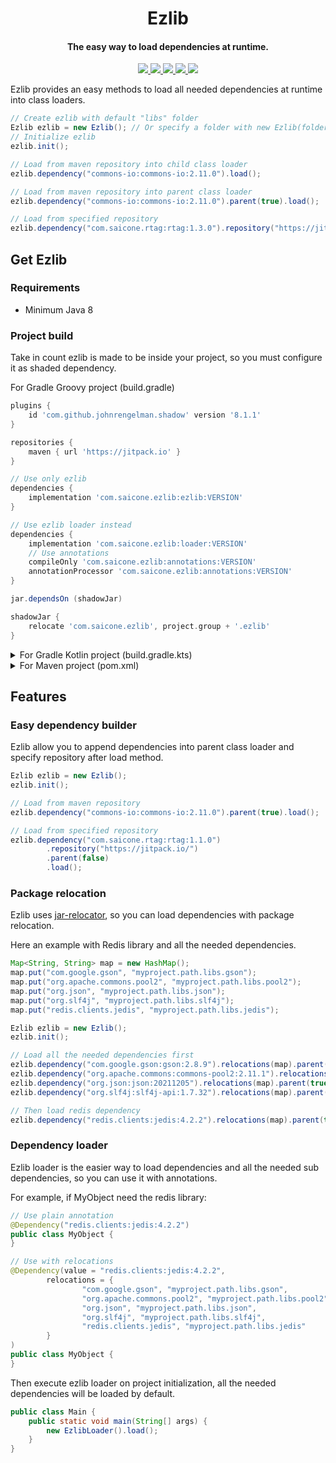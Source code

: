 <h1 align="center">Ezlib</h1>

<h4 align="center">The easy way to load dependencies at runtime.</h4>

<p align="center">
    <a href="https://www.codefactor.io/repository/github/saicone/ezlib">
        <img src="https://www.codefactor.io/repository/github/saicone/ezlib/badge?style=flat-square"/>
    </a>
    <a href="https://github.com/saicone/ezlib">
        <img src="https://img.shields.io/github/languages/code-size/saicone/ezlib?style=flat-square"/>
    </a>
    <a href="https://github.com/saicone/ezlib">
        <img src="https://img.shields.io/tokei/lines/github/saicone/ezlib?style=flat-square"/>
    </a>
    <a href="https://jitpack.io/#com.saicone/ezlib">
        <img src="https://jitpack.io/v/com.saicone/ezlib.svg?style=flat-square"/>
    </a>
    <a href="https://docs.saicone.com/ezlib/">
        <img src="https://img.shields.io/badge/Saicone-Ezlib%20Wiki-3b3bb0?logo=github&logoColor=white&style=flat-square"/>
    </a>
</p>

Ezlib provides an easy methods to load all needed dependencies at runtime into class loaders.

```java
// Create ezlib with default "libs" folder
Ezlib ezlib = new Ezlib(); // Or specify a folder with new Ezlib(folder);
// Initialize ezlib
ezlib.init();

// Load from maven repository into child class loader
ezlib.dependency("commons-io:commons-io:2.11.0").load();

// Load from maven repository into parent class loader
ezlib.dependency("commons-io:commons-io:2.11.0").parent(true).load();

// Load from specified repository
ezlib.dependency("com.saicone.rtag:rtag:1.3.0").repository("https://jitpack.io/").load();
```

## Get Ezlib

### Requirements
*  Minimum Java 8

### Project build
Take in count ezlib is made to be inside your project, so you must configure it as shaded dependency.

For Gradle Groovy project (build.gradle)
```groovy
plugins {
    id 'com.github.johnrengelman.shadow' version '8.1.1'
}

repositories {
    maven { url 'https://jitpack.io' }
}

// Use only ezlib
dependencies {
    implementation 'com.saicone.ezlib:ezlib:VERSION'
}

// Use ezlib loader instead
dependencies {
    implementation 'com.saicone.ezlib:loader:VERSION'
    // Use annotations
    compileOnly 'com.saicone.ezlib:annotations:VERSION'
    annotationProcessor 'com.saicone.ezlib:annotations:VERSION'
}

jar.dependsOn (shadowJar)

shadowJar {
    relocate 'com.saicone.ezlib', project.group + '.ezlib'
}
```

<details>
  <summary>For Gradle Kotlin project (build.gradle.kts)</summary>
  
  ```kotlin
  plugins {
      id("com.github.johnrengelman.shadow") version "8.1.1"
  }

  repositories {
      maven("https://jitpack.io")
  }

  // Use only ezlib
  dependencies {
      implementation("com.saicone.ezlib:ezlib:VERSION")
  }

  // Use ezlib loader instead
  dependencies {
      implementation("com.saicone.ezlib:loader:VERSION")
      // Use annotations
      compileOnly("com.saicone.ezlib:annotations:VERSION")
      annotationProcessor("com.saicone.ezlib:annotations:VERSION")
  }

  tasks {
      jar {
          dependsOn(tasks.shadowJar)
      }

      shadowJar {
          relocate("com.saicone.ezlib", "${project.group}.ezlib")
      }
  }
  ```
</details>

<details>
  <summary>For Maven project (pom.xml)</summary>
  
  ```xml
  <repositories>
      <repository>
          <id>Jitpack</id>
          <url>https://jitpack.io</url>
      </repository>
  </repositories>

  <dependencies>
      <!-- Use ezlib -->
      <dependency>
          <groupId>com.saicone.ezlib</groupId>
          <artifactId>ezlib</artifactId>
          <version>VERSION</version>
          <scope>compile</scope>
      </dependency>
      <!-- Use ezlib loader -->
      <dependency>
          <groupId>com.saicone.ezlib</groupId>
          <artifactId>loader</artifactId>
          <version>VERSION</version>
          <scope>compile</scope>
      </dependency>
      <!-- Use annotations -->
      <dependency>
          <groupId>com.saicone.ezlib</groupId>
          <artifactId>annotations</artifactId>
          <version>VERSION</version>
          <scope>provided</scope>
      </dependency>
  </dependencies>

  <build>
      <plugin>
          <groupId>org.apache.maven.plugins</groupId>
          <artifactId>maven-shade-plugin</artifactId>
          <version>3.3.0</version>
          <configuration>
              <artifactSet>
                  <includes>
                      <include>com.saicone.ezlib:ezlib</include>
                      <include>com.saicone.ezlib:loader</include>
                  </includes>
              </artifactSet>
              <relocations>
                  <relocation>
                      <pattern>com.saicone.ezlib</pattern>
                      <shadedPattern>${project.groupId}.ezlib</shadedPattern>
                  </relocation>
              </relocations>
          </configuration>
          <executions>
              <execution>
                  <phase>package</phase>
                  <goals>
                      <goal>shade</goal>
                  </goals>
              </execution>
          </executions>
      </plugin>
  </build>
  ```
</details>

## Features

### Easy dependency builder
Ezlib allow you to append dependencies into parent class loader and specify repository after load method.
```java
Ezlib ezlib = new Ezlib();
ezlib.init();

// Load from maven repository
ezlib.dependency("commons-io:commons-io:2.11.0").parent(true).load();

// Load from specified repository
ezlib.dependency("com.saicone.rtag:rtag:1.1.0")
        .repository("https://jitpack.io/")
        .parent(false)
        .load();
```

### Package relocation
Ezlib uses [jar-relocator](https://github.com/lucko/jar-relocator), so you can load dependencies with package relocation.

Here an example with Redis library and all the needed dependencies.
```java
Map<String, String> map = new HashMap();
map.put("com.google.gson", "myproject.path.libs.gson");
map.put("org.apache.commons.pool2", "myproject.path.libs.pool2");
map.put("org.json", "myproject.path.libs.json");
map.put("org.slf4j", "myproject.path.libs.slf4j");
map.put("redis.clients.jedis", "myproject.path.libs.jedis");

Ezlib ezlib = new Ezlib();
ezlib.init();

// Load all the needed dependencies first
ezlib.dependency("com.google.gson:gson:2.8.9").relocations(map).parent(true).load();
ezlib.dependency("org.apache.commons:commons-pool2:2.11.1").relocations(map).parent(true).load();
ezlib.dependency("org.json:json:20211205").relocations(map).parent(true).load();
ezlib.dependency("org.slf4j:slf4j-api:1.7.32").relocations(map).parent(true).load();

// Then load redis dependency
ezlib.dependency("redis.clients:jedis:4.2.2").relocations(map).parent(true).load();
```

### Dependency loader
Ezlib loader is the easier way to load dependencies and all the needed sub dependencies, so you can use it with annotations.

For example, if MyObject need the redis library:
```java
// Use plain annotation
@Dependency("redis.clients:jedis:4.2.2")
public class MyObject {
}

// Use with relocations
@Dependency(value = "redis.clients:jedis:4.2.2",
        relocations = {
                "com.google.gson", "myproject.path.libs.gson",
                "org.apache.commons.pool2", "myproject.path.libs.pool2",
                "org.json", "myproject.path.libs.json",
                "org.slf4j", "myproject.path.libs.slf4j",
                "redis.clients.jedis", "myproject.path.libs.jedis"
        }
)
public class MyObject {
}
```

Then execute ezlib loader on project initialization, all the needed dependencies will be loaded by default.
```java
public class Main {
    public static void main(String[] args) {
        new EzlibLoader().load();
    }
}
```
